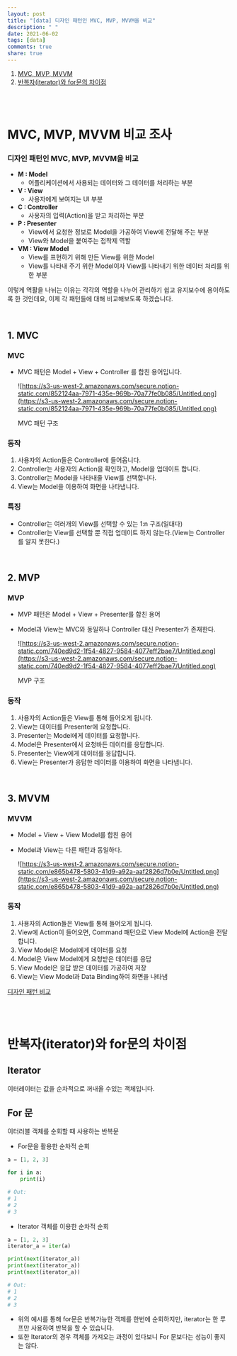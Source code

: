 ```yaml
---
layout: post
title: "[data] 디자인 패턴인 MVC, MVP, MVVM을 비교"
description: " "
date: 2021-06-02
tags: [data]
comments: true
share: true
---
```


1. [MVC, MVP, MVVM](#-mvc,-mvp,-mvvm-비교-조사)
2. [반복자(iterator)와 for문의 차이점](<#-반복자(iterator)와-for문의-차이점>)

<br>

<br>

# MVC, MVP, MVVM 비교 조사

### 디자인 패턴인 MVC, MVP, MVVM을 비교

- **M : Model**
  - 어플리케이션에서 사용되는 데이터와 그 데이터를 처리하는 부분
- **V : View**
  - 사용자에게 보여지는 UI 부분
- **C : Controller**
  - 사용자의 입력(Action)을 받고 처리하는 부분
- **P : Presenter**
  - View에서 요청한 정보로 Model을 가공하여 View에 전달해 주는 부분
  - View와 Model을 붙여주는 접착제 역할
- **VM : View Model**
  - View를 표현하기 위해 만든 View를 위한 Model
  - View를 나타내 주기 위한 Model이자 View를 나타내기 위한 데이터 처리를 위한 부분

이렇게 역활을 나뉘는 이유는 각각의 역할을 나누어 관리하기 쉽고 유지보수에 용이하도록 한 것인데요, 이제 각 패턴들에 대해 비교해보도록 하겠습니다.

<br>

## 1. MVC

### MVC

- MVC 패턴은 Model + View + Controller 를 합친 용어입니다.

  ![https://s3-us-west-2.amazonaws.com/secure.notion-static.com/852124aa-7971-435e-969b-70a77fe0b085/Untitled.png](https://s3-us-west-2.amazonaws.com/secure.notion-static.com/852124aa-7971-435e-969b-70a77fe0b085/Untitled.png)

  MVC 패턴 구조

### 동작

1. 사용자의 Action들은 Controller에 들어옵니다.
2. Controller는 사용자의 Action을 확인하고, Model을 업데이트 합니다.
3. Controller는 Model을 나타내줄 View를 선택합니다.
4. View는 Model을 이용하여 화면을 나타냅니다.

### 특징

- Controller는 여러개의 View를 선택할 수 있는 1:n 구조(일대다)
- Controller는 View를 선택할 뿐 직접 업데이트 하지 않는다.(View는 Controller를 알지 못한다.)

<br>

## 2. MVP

### MVP

- MVP 패턴은 Model + View + Presenter를 합친 용어
- Model과 View는 MVC와 동일하나 Controller 대신 Presenter가 존재한다.

  ![https://s3-us-west-2.amazonaws.com/secure.notion-static.com/740ed9d2-1f54-4827-9584-4077eff2bae7/Untitled.png](https://s3-us-west-2.amazonaws.com/secure.notion-static.com/740ed9d2-1f54-4827-9584-4077eff2bae7/Untitled.png)

  MVP 구조

### 동작

1. 사용자의 Action들은 View를 통해 들어오게 됩니다.
2. View는 데이터를 Presenter에 요청합니다.
3. Presenter는 Model에게 데이터를 요청합니다.
4. Model은 Presenter에서 요청바든 데이터를 응답합니다.
5. Presenter는 View에게 데이터를 응답합니다.
6. View는 Presenter가 응답한 데이터를 이용하여 화면을 나타냅니다.

<br>

## 3. MVVM

### MVVM

- Model + View + View Model를 합친 용어
- Model과 View는 다른 패턴과 동일하다.

  ![https://s3-us-west-2.amazonaws.com/secure.notion-static.com/e865b478-5803-41d9-a92a-aaf2826d7b0e/Untitled.png](https://s3-us-west-2.amazonaws.com/secure.notion-static.com/e865b478-5803-41d9-a92a-aaf2826d7b0e/Untitled.png)

### 동작

1. 사용자의 Action들은 View를 통해 들어오게 됩니다.
2. View에 Action이 들어오면, Command 패턴으로 View Model에 Action을 전달합니다.
3. View Model은 Model에게 데이터를 요청
4. Model은 View Model에게 요청받은 데이터를 응답
5. View Model은 응답 받은 데이터를 가공하여 저장
6. View는 View Model과 Data Binding하여 화면을 나타냄

[디자인 패턴 비교](https://www.notion.so/1bf6e220045c4b3e8fcfc2960edeac73)

<br>

<br>

# 반복자(iterator)와 for문의 차이점

## Iterator

이터레이터는 값을 순차적으로 꺼내올 수있는 객체입니다.

## For 문

이터러블 객체를 순회할 때 사용하는 반복문

- For문을 활용한 순차적 순회

```python
a = [1, 2, 3]

for i in a:
	print(i)

# Out:
# 1
# 2
# 3
```

- Iterator 객체를 이용한 순차적 순회

```python
a = [1, 2, 3]
iterator_a = iter(a)

print(next(iterator_a))
print(next(iterator_a))
print(next(iterator_a))

# Out:
# 1
# 2
# 3
```

- 위의 예시를 통해 for문은 반복가능한 객체를 한번에 순회하지만, iterator는 한 루프만 사용하여 반복을 할 수 있습니다.
- 또한 Iterator의 경우 객체를 가져오는 과정이 있다보니 For 문보다는 성능이 좋지는 않다.
